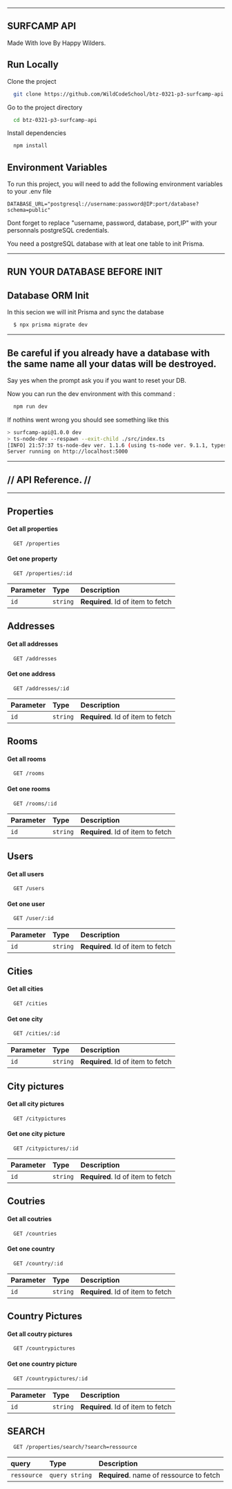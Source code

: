 ----
SURFCAMP API
----
Made With love By Happy Wilders.





## Run Locally

Clone the project

```bash
  git clone https://github.com/WildCodeSchool/btz-0321-p3-surfcamp-api
```

Go to the project directory

```bash
  cd btz-0321-p3-surfcamp-api
```

Install dependencies

```bash
  npm install
```




## Environment Variables

To run this project, you will need to add the following environment variables to your .env file

`DATABASE_URL="postgresql://username:password@IP:port/database?schema=public"`

Dont forget to replace "username, password, database, port,IP" with your personnals postgreSQL credentials.

You need a postgreSQL database with at leat one table to init Prisma.

---
RUN YOUR DATABASE BEFORE INIT
---



## Database ORM Init

In this secion we will init Prisma and sync the database

```bash
  $ npx prisma migrate dev
```
---
Be careful if you already have a database with the same name all your datas will be destroyed.
---
Say yes when the prompt ask you if you want to reset your DB.


Now you can run the dev environment with this command : 
```bash
  npm run dev
```


If nothins went wrong you should see something like this 

```bash
> surfcamp-api@1.0.0 dev
> ts-node-dev --respawn --exit-child ./src/index.ts
[INFO] 21:57:37 ts-node-dev ver. 1.1.6 (using ts-node ver. 9.1.1, typescript ver. 4.3.2)
Server running on http://localhost:5000
```
-----
## //  API Reference. //
-----

Properties
--
#### Get all properties

```http
  GET /properties
```

#### Get one property

```http
  GET /properties/:id
```

| Parameter | Type     | Description                       |
| :-------- | :------- | :-------------------------------- |
| `id`      | `string` | **Required**. Id of item to fetch |

Addresses
---
#### Get all addresses

```http
  GET /addresses
```

#### Get one address

```http
  GET /addresses/:id
```

| Parameter | Type     | Description                       |
| :-------- | :------- | :-------------------------------- |
| `id`      | `string` | **Required**. Id of item to fetch |



Rooms
----
#### Get all rooms
```http
  GET /rooms
```

#### Get one rooms

```http
  GET /rooms/:id
```

| Parameter | Type     | Description                       |
| :-------- | :------- | :-------------------------------- |
| `id`      | `string` | **Required**. Id of item to fetch |

Users
---
#### Get all users

```http
  GET /users
```

#### Get one user

```http
  GET /user/:id
```

| Parameter | Type     | Description                       |
| :-------- | :------- | :-------------------------------- |
| `id`      | `string` | **Required**. Id of item to fetch |


Cities
---
#### Get all cities
```http
  GET /cities
```

#### Get one city

```http
  GET /cities/:id
```



| Parameter | Type     | Description                       |
| :-------- | :------- | :-------------------------------- |
| `id`      | `string` | **Required**. Id of item to fetch |


City pictures
---
#### Get all city pictures
```http
  GET /citypictures
```

#### Get one city picture

```http
  GET /citypictures/:id
```



| Parameter | Type     | Description                       |
| :-------- | :------- | :-------------------------------- |
| `id`      | `string` | **Required**. Id of item to fetch |



Coutries
---
#### Get all coutries
```http
  GET /countries
```

#### Get one country

```http
  GET /country/:id
```



| Parameter | Type     | Description                       |
| :-------- | :------- | :-------------------------------- |
| `id`      | `string` | **Required**. Id of item to fetch |


Country Pictures
---
#### Get all coutry pictures
```http
  GET /countrypictures
```

#### Get one country picture

```http
  GET /countrypictures/:id
```



| Parameter | Type     | Description                       |
| :-------- | :------- | :-------------------------------- |
| `id`      | `string` | **Required**. Id of item to fetch |




SEARCH
--
```http
  GET /properties/search/?search=ressource
```


| query | Type     | Description                       |
| :-------- | :------- | :-------------------------------- |
| `ressource`      | `query string` | **Required**. name of ressource to fetch |



